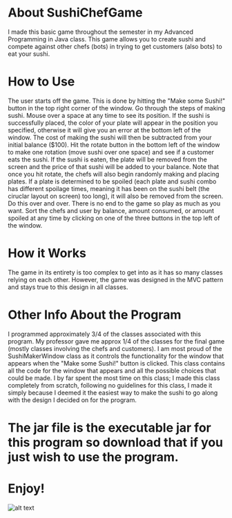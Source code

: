 # About SushiChefGame
I made this basic game throughout the semester in my Advanced Programming in Java class. This game allows you to create sushi
and compete against other chefs (bots) in trying to get customers (also bots) to eat your sushi.

# How to Use
The user starts off the game. This is done by hitting the "Make some Sushi!" button in the top right corner of the window. Go 
through the steps of making sushi. Mouse over a space at any time to see its position. If the sushi is successfully placed, 
the color of your plate will appear in the position you specified, otherwise it will give you an error at the bottom left of the 
window. The cost of making the sushi will then be subtracted from your initial balance ($100). Hit the rotate button in the bottom
left of the window to make one rotation (move sushi over one space) and see if a customer eats the sushi. If the sushi is eaten,
the plate will be removed from the screen and the price of that sushi will be added to your balance. Note that once you hit rotate,
the chefs will also begin randomly making and placing plates. If a plate is determined to be spoiled (each plate and sushi combo
has different spoilage times, meaning it has been on the sushi belt (the ciruclar layout on screen) too long), it will also be 
removed from the screen. Do this over and over. There is no end to the game so play as much as you want. Sort the chefs and user
by balance, amount consumed, or amount spoiled at any time by clicking on one of the three buttons in the top left of the window.

# How it Works
The game in its entirety is too complex to get into as it has so many classes relying on each other. However, the game was designed
in the MVC pattern and stays true to this design in all classes.

# Other Info About the Program
I programmed approximately 3/4 of the classes associated with this program. My professor gave me approx 1/4 of the classes for
the final game (mostly classes involving the chefs and customers). I am most proud of the SushiMakerWindow class as it controls
the functionality for the window that appears when the "Make some Sushi!" button is clicked. This class contains all the code
for the window that appears and all the possible choices that could be made. I by far spent the most time on this class; I made
this class completely from scratch, following no guidelines for this class, I made it simply because I deemed it the easiest way
to make the sushi to go along with the design I decided on for the program. 

# The jar file is the executable jar for this program so download that if you just wish to use the program.

# Enjoy!
![alt text](https://media.giphy.com/media/YYICBjQ6EqHss/giphy.gif)
